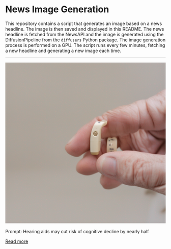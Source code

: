 # News Image Generation
This repository contains a script that generates an image based on a news headline. The image is then saved and displayed in this README.
The news headline is fetched from the NewsAPI and the image is generated using the DiffusionPipeline from the `diffusers` Python package. The image generation process is performed on a GPU.
The script runs every few minutes, fetching a new headline and generating a new image each time.

---

![Generated Image](image.png)

Prompt: Hearing aids may cut risk of cognitive decline by nearly half

[Read more](https://www.washingtonpost.com/wellness/2023/07/19/hearing-loss-hearing-aids-dementia-study/)